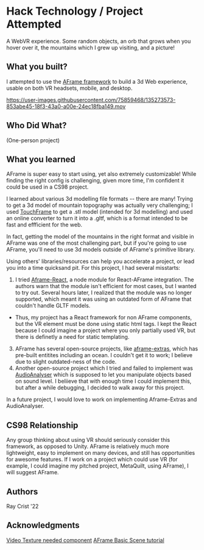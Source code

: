 # Hack Technology / Project Attempted

A WebVR experience. Some random objects, an orb that grows when you hover over it, the mountains which I grew up visiting, and a picture!

## What you built? 

I attempted to use the [AFrame framework](https://aframe.io/) to build a 3d Web experience, usable on both VR headsets, mobile, and desktop.

https://user-images.githubusercontent.com/75859468/135273573-853abe45-18f3-43a0-a00e-24ec18fba149.mov

## Who Did What?

(One-person project)

## What you learned

AFrame is super easy to start using, yet also extremely customizable! While finding the right config is challenging, given more time, I'm confident it could be used in a CS98 project.

I learned about various 3d modelling file formats -- there are many! Trying to get a 3d model of mountain topography was actually very challenging; I used [TouchFrame](https://touchterrain.geol.iastate.edu/) to get a .stl model (intended for 3d modelling) and used an online converter to turn it into a .gltf, which is a format intended to be fast and effficient for the web.

In fact, getting the model of the mountains in the right format and visible in AFrame was one of the most challenging part, but if you're going to use AFrame, you'll need to use 3d models outside of AFrame's primitive library.

Using others' libraries/resources can help you accelerate a project, or lead you into a time quicksand pit. For this project, I had several misstarts:
1. I tried [Aframe-React](https://github.com/supermedium/aframe-react), a node module for React-AFrame integration. The authors warn that the module isn't efficient for most cases, but I wanted to try out. Several hours later, I realized that the module was no longer supported, which meant it was using an outdated form of AFrame that couldn't handle GLTF models.
  * Thus, my project has a React framework for non AFrame components, but the VR element must be done using static html tags. I kept the React because I could imagine a project where you only partially used VR, but there is definetly a need for static templating.
3. AFrame has several open-source projects, like [aframe-extras](https://github.com/n5ro/aframe-extras/tree/master/src/primitives), which has pre-built entitites including an ocean. I couldn't get it to work; I believe due to slight outdated-ness of the code.
4. Another open-source project which I tried and failed to implement was [AudioAnalyser](https://github.com/supermedium/superframe/tree/master/components/audioanalyser) which is supposed to let you manipulate objects based on sound level. I beliieve that with enough time I could implement this, but after a while debugging, I decided to walk away for this project.

In a future project, I would love to work on implementing Aframe-Extras and AudioAnalyser.

## CS98 Relationship

Any group thinking about using VR should seriously consider this framework, as opposed to Unity. AFrame is relatively much more lightweight, easy to implement on many devices, and still has opportunities for awesome features. If I work on a project which could use VR (for example, I could imagine my pitched project, MetaQuilt, using AFrame), I will suggest AFrame. 

## Authors
Ray Crist '22

## Acknowledgments

[Video Texture needed component](https://github.com/aframevr/aframe/blob/master/examples/js/play-on-click.js)
[AFrame Basic Scene tutorial](https://aframe.io/docs/1.2.0/guides/building-a-basic-scene.html)

